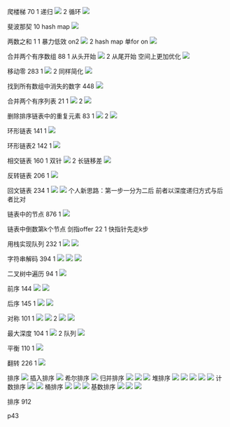 
爬楼梯 70
1 递归
![](../assets/2022-05-23-15-42-00.png)
2 循环
![](../assets/2022-05-23-15-44-22.png)

斐波那契 10
hash map
![](../assets/2022-03-16-18-54-28.png)

两数之和 1
1 暴力低效 on2
![](../assets/2022-05-23-15-47-14.png)
2 hash map 单for on
![](../assets/2022-05-23-15-50-37.png)

合并两个有序数组 88
1 从头开始
![](../assets/2022-05-23-16-05-52.png)
2 从尾开始 空间上更加优化
![](../assets/2022-05-23-16-08-56.png)

移动零 283
1
![](../assets/2022-05-23-16-11-10.png)
2 同样简化
![](../assets/2022-05-23-16-17-16.png)

找到所有数组中消失的数字 448
![](../assets/2022-05-23-16-51-26.png)

合并两个有序列表 21
1
![](../assets/2022-05-23-17-11-34.png)
2
![](../assets/2022-05-23-17-14-46.png)

删除排序链表中的重复元素 83
1
![](../assets/2022-05-23-17-35-40.png)
2
![](../assets/2022-05-23-18-41-54.png)

环形链表 141
1
![](../assets/2022-05-23-18-43-19.png)

环形链表2 142
1
![](../assets/2022-05-23-18-47-52.png)

相交链表 160
1 双针
![](../assets/2022-05-23-18-52-10.png)
2 长链移差
![](../assets/2022-05-23-19-10-03.png)

反转链表 206
1
![](../assets/2022-05-23-19-16-30.png)

回文链表 234
1
![](../assets/2022-05-23-19-20-41.png)
![](../assets/2022-05-23-19-29-13.png)
个人新思路：第一步一分为二后 前者以深度递归方式与后者比对

链表中的节点 876
1
![](../assets/2022-05-23-19-31-55.png)

链表中倒数第k个节点 剑指offer 22
1
快指针先走k步

用栈实现队列 232
1
![](../assets/2022-05-23-19-49-20.png)
![](../assets/2022-05-23-19-49-31.png)

字符串解码 394
1
![](../assets/2022-05-23-19-50-35.png)
![](../assets/2022-05-23-19-59-23.png)
![](../assets/2022-05-23-19-59-06.png)

二叉树中遍历 94
1
![](../assets/2022-05-23-20-36-30.png)

前序 144
![](../assets/2022-05-23-20-37-40.png)
![](../assets/2022-05-23-20-37-49.png)

后序 145
1
![](../assets/2022-05-23-20-42-10.png)
![](../assets/2022-05-23-20-42-45.png)

对称 101
1
![](../assets/2022-05-23-20-46-10.png)
![](../assets/2022-05-23-20-46-28.png)
2
![](../assets/2022-05-23-20-49-46.png)
![](../assets/2022-05-23-20-50-02.png)

最大深度 104
1
![](../assets/2022-05-23-20-51-40.png)
2 队列
![](../assets/2022-05-23-20-54-39.png)

平衡 110
1
![](../assets/2022-05-23-20-56-17.png)

翻转 226
1
![](../assets/2022-05-23-21-03-40.png)

排序
![](../assets/2022-05-23-21-11-22.png)
插入排序
![](../assets/2022-05-23-21-19-40.png)
希尔排序
![](../assets/2022-05-23-21-25-27.png)
归并排序
![](../assets/2022-05-23-21-28-09.png)
![](../assets/2022-05-23-21-28-39.png)
![](../assets/2022-05-23-21-29-38.png)
堆排序
![](../assets/2022-05-23-21-44-09.png)
![](../assets/2022-05-23-21-44-46.png)
![](../assets/2022-05-23-21-45-26.png)
![](../assets/2022-05-23-21-45-50.png)
![](../assets/2022-05-23-21-46-11.png)
计数排序
![](../assets/2022-05-23-21-47-54.png)
![](../assets/2022-05-23-21-48-19.png)
桶排序
![](../assets/2022-05-23-21-49-33.png)
![](../assets/2022-05-23-21-49-52.png)
![](../assets/2022-05-23-21-50-05.png)
基数排序
![](../assets/2022-05-23-21-57-20.png)
![](../assets/2022-05-23-21-57-52.png)
![](../assets/2022-05-23-21-58-05.png)

排序 912

p43